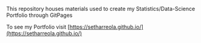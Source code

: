 This repository houses materials used to create my Statistics/Data-Science Portfolio through GitPages

To see my Portfolio visit [https://setharreola.github.io/](https://setharreola.github.io/)
